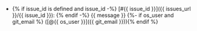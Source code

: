 * {% if issue_id is defined and issue_id -%}
[#{{ issue_id }}]({{ issues_url }}/{{ issue_id }}): {% endif -%}
{{ message }}
{%- if os_user and git_email %} ([@{{ os_user }}]({{ git_email }})){% endif %}  

